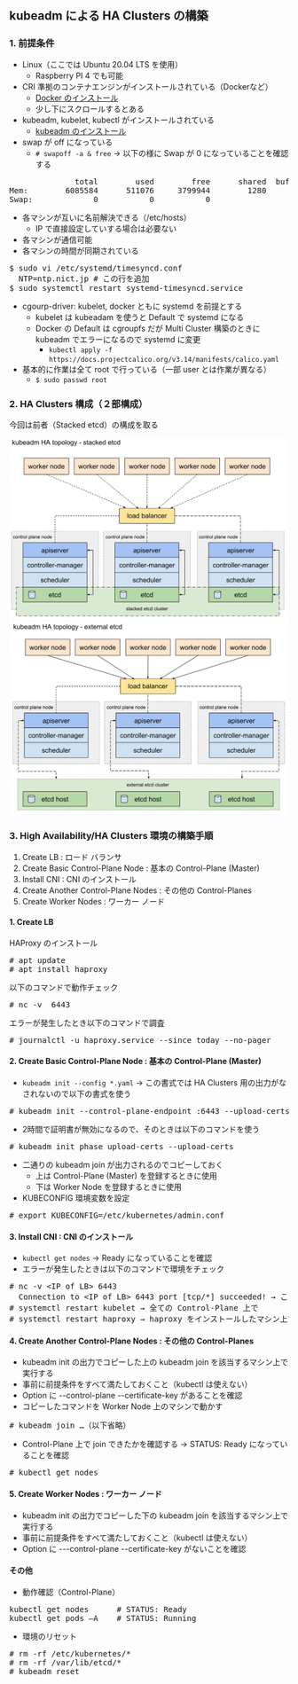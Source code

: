 ## kubeadm による HA Clusters の構築
### 1. 前提条件
  - Linux（ここでは Ubuntu 20.04 LTS を使用）
    - Raspberry PI 4 でも可能 
  - CRI 準拠のコンテナエンジンがインストールされている（Dockerなど） 
    - [Docker のインストール](https://kubernetes.io/ja/docs/setup/production-environment/container-runtimes/)
    - 少し下にスクロールするとある
  - kubeadm, kubelet, kubectl がインストールされている 
    - [kubeadm のインストール](https://kubernetes.io/ja/docs/setup/production-environment/tools/kubeadm/install-kubeadm/)
  - swap が off になっている 
    - `# swapoff -a & free` → 以下の様に Swap が 0 になっていることを確認する
<pre>
              total        used        free      shared  buff/cache   available
Mem:        6085584      511076     3799944        1280     1774564     5359340
Swap:             0           0           0
</pre>
  - 各マシンが互いに名前解決できる（/etc/hosts）
    - IP で直接設定していする場合は必要ない 
  - 各マシンが通信可能
  - 各マシンの時間が同期されている
<pre>
$ sudo vi /etc/systemd/timesyncd.conf  
  NTP=ntp.nict.jp # この行を追加
$ sudo systemctl restart systemd-timesyncd.service 
</pre>
  - cgourp-driver: kubelet, docker ともに systemd を前提とする
    - kubelet は kubeadam を使うと Default で systemd になる 
    - Docker の Default は cgroupfs だが Multi Cluster 構築のときに kubeadm でエラーになるので systemd に変更
      - `kubectl apply -f https://docs.projectcalico.org/v3.14/manifests/calico.yaml`
  - 基本的に作業は全て root で行っている（一部 user とは作業が異なる）
    -  `$ sudo passwd root`

### 2. HA Clusters 構成（２部構成） 
今回は前者（Stacked etcd）の構成を取る

<img src="../imgs/stackedetcd.png" width="649px">
<img src="../imgs/extenaletcd.png" width="640px">

### 3. High Availability/HA Clusters 環境の構築手順
1. Create LB : ロード バランサ 
2. Create Basic Control-Plane Node : 基本の Control-Plane (Master) 
3. Install CNI : CNI のインストール 
4. Create Another Control-Plane Nodes : その他の Control-Planes 
5. Create Worker Nodes : ワーカー ノード 
#### 1. Create LB
HAProxy のインストール
<pre>
# apt update 
# apt install haproxy 
</pre>
以下のコマンドで動作チェック 
<pre>
# nc -v <IP of LB> 6443 
</pre>
エラーが発生したとき以下のコマンドで調査 
<pre>
# journalctl -u haproxy.service --since today --no-pager 
</pre>
#### 2. Create Basic Control-Plane Node : 基本の Control-Plane (Master) 
- `kubeadm init --config *.yaml` → この書式では HA Clusters 用の出力がなされないので以下の書式を使う
<pre>
# kubeadm init --control-plane-endpoint <IP of LB>:6443 --upload-certs
</pre>
- 2時間で証明書が無効になるので、そのときは以下のコマンドを使う
<pre>
# kubeadm init phase upload-certs --upload-certs 
</pre>
- 二通りの kubeadm join が出力されるのでコピーしておく 
  - 上は Control-Plane (Master) を登録するときに使用 
  - 下は Worker Node を登録するときに使用
- KUBECONFIG 環境変数を設定 
<pre>
# export KUBECONFIG=/etc/kubernetes/admin.conf
</pre>
#### 3. Install CNI : CNI のインストール 
- `kubectl get nodes` → Ready になっていることを確認 
- エラーが発生したときは以下のコマンドで環境をチェック
<pre>
# nc -v &lt;IP of LB&gt; 6443 
  Connection to &lt;IP of LB&gt; 6443 port [tcp/*] succeeded! → このメッセージが出力されると成功 
# systemctl restart kubelet → 全ての Control-Plane 上で 
# systemctl restart haproxy → haproxy をインストールしたマシン上で 
</pre>
#### 4. Create Another Control-Plane Nodes : その他の Control-Planes
- kubeadm init の出力でコピーした上の kubeadm join を該当するマシン上で実行する 
- 事前に前提条件をすべて満たしておくこと（kubectl は使えない） 
- Option に --control-plane --certificate-key があることを確認 
- コピーしたコマンドを Worker Node 上のマシンで動かす 
<pre>
# kubeadm join …（以下省略）
</pre>
- Control-Plane 上で join できたかを確認する → STATUS: Ready になっていることを確認
<pre>
# kubectl get nodes
</pre>
#### 5. Create Worker Nodes : ワーカー ノード 
- kubeadm init の出力でコピーした下の kubeadm join を該当するマシン上で実行する
- 事前に前提条件をすべて満たしておくこと（kubectl は使えない）
- Option に ---control-plane --certificate-key がないことを確認
#### その他
- 動作確認（Control-Plane）
<pre>
kubectl get nodes      # STATUS: Ready 
kubectl get pods –A    # STATUS: Running 
</pre>
- 環境のリセット
<pre>
# rm -rf /etc/kubernetes/* 
# rm -rf /var/lib/etcd/* 
# kubeadm reset
</pre>
